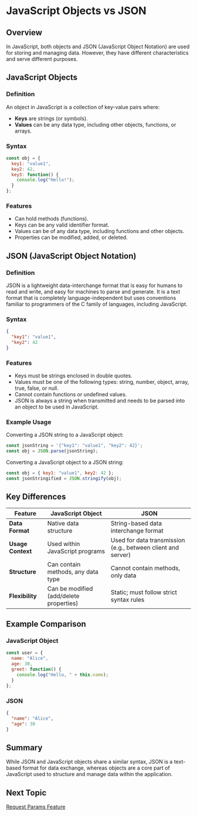 # JavaScript Objects vs JSON

## Overview
In JavaScript, both objects and JSON (JavaScript Object Notation) are used for storing and managing data. However, they have different characteristics and serve different purposes.

## JavaScript Objects
### Definition
An object in JavaScript is a collection of key-value pairs where:
- **Keys** are strings (or symbols).
- **Values** can be any data type, including other objects, functions, or arrays.

### Syntax
```javascript
const obj = {
  key1: "value1",
  key2: 42,
  key3: function() {
    console.log("Hello!");
  }
};
```

### Features
- Can hold methods (functions).
- Keys can be any valid identifier format.
- Values can be of any data type, including functions and other objects.
- Properties can be modified, added, or deleted.

## JSON (JavaScript Object Notation)
### Definition
JSON is a lightweight data-interchange format that is easy for humans to read and write, and easy for machines to parse and generate. It is a text format that is completely language-independent but uses conventions familiar to programmers of the C family of languages, including JavaScript.

### Syntax
```json
{
  "key1": "value1",
  "key2": 42
}
```

### Features
- Keys must be strings enclosed in double quotes.
- Values must be one of the following types: string, number, object, array, true, false, or null.
- Cannot contain functions or undefined values.
- JSON is always a string when transmitted and needs to be parsed into an object to be used in JavaScript.

### Example Usage
Converting a JSON string to a JavaScript object:
```javascript
const jsonString = '{"key1": "value1", "key2": 42}';
const obj = JSON.parse(jsonString);
```

Converting a JavaScript object to a JSON string:
```javascript
const obj = { key1: "value1", key2: 42 };
const jsonStringified = JSON.stringify(obj);
```

## Key Differences
| Feature            | JavaScript Object | JSON                                |
|--------------------|-------------------|-------------------------------------|
| **Data Format**    | Native data structure | String-based data interchange format |
| **Usage Context**  | Used within JavaScript programs | Used for data transmission (e.g., between client and server) |
| **Structure**      | Can contain methods, any data type | Cannot contain methods, only data |
| **Flexibility**    | Can be modified (add/delete properties) | Static; must follow strict syntax rules |

## Example Comparison
### JavaScript Object
```javascript
const user = {
  name: "Alice",
  age: 30,
  greet: function() {
    console.log("Hello, " + this.name);
  }
};
```

### JSON
```json
{
  "name": "Alice",
  "age": 30
}
```

## Summary

While JSON and JavaScript objects share a similar syntax, JSON is a text-based format for data exchange, whereas objects are a core part of JavaScript used to structure and manage data within the application.

## Next Topic

[Request Params Feature](../04-Request-Params/README.md)
